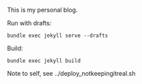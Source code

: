 This is my personal blog.

Run with drafts:

    bundle exec jekyll serve --drafts

Build:

    bundle exec jekyll build

Note to self, see ../deploy_notkeepingitreal.sh
